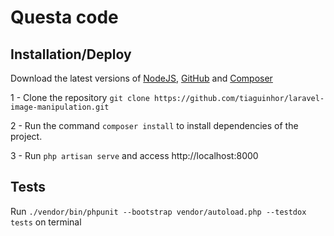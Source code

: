 # Questa code

## Installation/Deploy

Download the latest versions of [NodeJS](https://nodejs.org/), [GitHub](https://github.com) and [Composer](https://getcomposer.org/download/)

1 - Clone the repository `git clone https://github.com/tiaguinhor/laravel-image-manipulation.git`

2 - Run the command `composer install` to install dependencies of the project.

3 - Run `php artisan serve` and access http://localhost:8000

## Tests

Run `./vendor/bin/phpunit --bootstrap vendor/autoload.php --testdox tests` on terminal